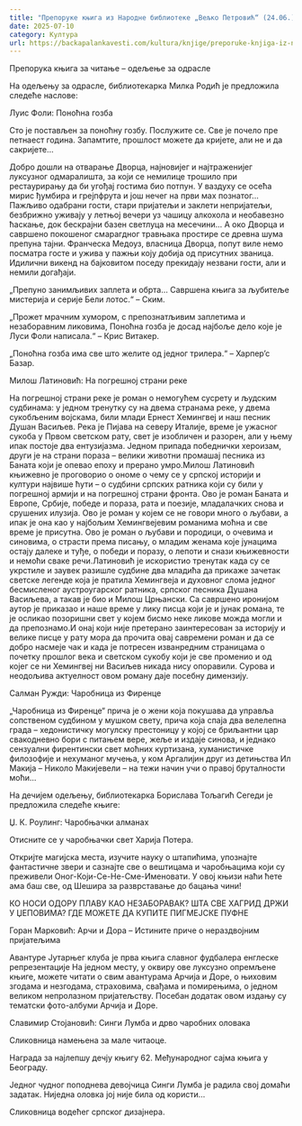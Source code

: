 ```yaml
---
title: "Препоруке књига из Народне библиотеке „Вељко Петровић“ (24.06.)"
date: 2025-07-10
category: Култура
url: https://backapalankavesti.com/kultura/knjige/preporuke-knjiga-iz-narodne-biblioteke-veljko-petrovic-24-06/
---
```


Препорука књига за читање – одељење за одрасле

На одељењу за одрасле, библиотекарка Милка Родић је предложила следеће наслове:

Луис Фоли: Поноћна гозба

Сто је постављен за поноћну гозбу. Послужите се. Све је почело пре петнаест година.
Запамтите, прошлост можете да кријете, али не и да сакријете…

Добро дошли на отварање Дворца, најновијег и најтраженијег луксузног одмаралишта, за који се немилице трошило при рестаурирању да би угођај гостима био потпун. У ваздуху се осећа мирис ђумбира и грејпфрута и још нечег на први мах познатог… Пажљиво одабрани гости, стари пријатељи и заклети непријатељи, безбрижно уживају у летњој вечери уз чашицу алкохола и необавезно ћаскање, док бескрајни базен светлуца на месечини… А око Дворца и савршено покошеног смарагдног травњака простире се древна шума препуна тајни. Франческа Медоуз, власница Дворца, попут виле немо посматра госте и ужива у пажњи коју добија од присутних званица. Идилични викенд на бајковитом поседу прекидају незвани гости, али и немили догађаји.

„Препуно занимљивих заплета и обрта… Савршена књига за љубитеље мистерија и серије Бели лотос.“ – Ским.

„Прожет мрачним хумором, с препознатљивим заплетима и незаборавним ликовима, Поноћна гозба је досад најбоље дело које је Луси Фоли написала.“ – Крис Витакер.

„Поноћна гозба има све што желите од једног трилера.“ – Харпер’с Базар.

Милош Латиновић: На погрешној страни реке

На погрешној страни реке је роман о немогућем сусрету и људским судбинама: у једном тренутку су на двема странама реке, у двема сукобљеним војскама, били млади Ернест Хемингвеј и наш песник Душан Васиљев. Река је Пијава на северу Италије, време је ужасног сукоба у Првом светском рату, свет је изобличен и разорен, али у њему ипак постоје два ентузијазма. Једном припада победнички хероизам, други је на страни пораза – велики животни промашај песника из Баната који је опевао епоху и прерано умро.Милош Латиновић књижевно је проговорио о ономе о чему се у српској историји и култури највише ћути – о судбини српских ратника који су били у погрешној армији и на погрешној страни фронта. Ово је роман Баната и Европе, Србије, победе и пораза, рата и поезије, младалачких снова и срушених илузија. Ово је роман у којем се не говори много о љубави, а ипак је она као у најбољим Хемингвејевим романима моћна и све време је присутна. Ово је роман о љубави и породици, о очевима и синовима, о страсти према писању, о младим женама које јунацима остају далеке и туђе, о победи и поразу, о лепоти и снази књижевности и немоћи сваке речи.Латиновић је искористио тренутак када су се укрстиле и заувек разишле судбине два младића да прикаже зачетак светске легенде која је пратила Хемингвеја и духовног слома једног бесмисленог аустроугарског ратника, српског песника Душана Васиљева, а такав је био и Милош Црњански. Са савршено
иронијом аутор је приказао и наше време у лику писца који је и јунак романа, те је осликао позоришни свет у којем бисмо неке ликове можда могли и да препознамо.И онај који није претерано заинтересован за историју и велике писце у рату мора да прочита овај савремени роман и да се добро насмеје чак и када је потресен изванредним страницама о почетку прошлог века и светском сукобу који је све променио и од којег се ни Хемингвеј ни Васиљев никада нису опоравили. Сурова и неодољива актуелност овом роману даје посебну димензију.

Салман Ружди: Чаробница из Фиренце

„Чаробница из Фиренце“ прича је о жени која покушава да управља сопственом судбином у мушком свету, прича која спаја два велелепна града – хедонистичку могулску престоницу у којој се бриљантни цар свакодневно бори с питањем вере, жеље и издаје синова, и једнако сензуални фирентински свет моћних куртизана, хуманистичке филозофије и нехуманог мучења, у ком Аргалијин друг из детињства Ил Макија – Николо Макијевели – на тежи начин учи о правој бруталности моћи…

На дечијем одељењу, библиотекарка Борислава Тољагић Сегеди је предложила следеће књиге:

Џ. К. Роулинг: Чаробњачки алманах

Отисните се у чаробњачки свет Харија Потера.

Откријте магијска места, изучите науку о штапићима, упознајте фантастичне звери и сазнајте све о вештицама и чаробњацима који су преживели Оног-Који-Се-Не-Сме-Именовати. У овој књизи наћи ћете ама баш све, од Шешира за разврставање до бацања чини!

КО НОСИ ОДОРУ ПЛАВУ КАО НЕЗАБОРАВАК?
ШТА СВЕ ХАГРИД ДРЖИ У ЏЕПОВИМА?
ГДЕ МОЖЕТЕ ДА КУПИТЕ ПИГМЕЈСКЕ ПУФНЕ

Горан Марковић: Арчи и Дора – Истините приче о нераздвојним пријатељима

Авантуре Јутарњег клуба је прва књига славног фудбалера енглеске репрезентације На једном месту, у оквиру ове луксузно опремљене књиге, можете читати о свим авантурама Арчија и Доре, о њиховим згодама и незгодама, страховима, свађама и помирењима, о једном великом непролазном пријатељству. Посебан додатак овом издању су тематски фото-албуми Арчија и Доре.

Славимир Стојановић: Синги Лумба и дрво чаробних оловака

Сликовница намењена за мале читаоце.

Награда за најлепшу дечју књигу 62. Међународног сајма књига у Београду.

Једног чудног поподнева девојчица Синги Лумба је радила свој домаћи задатак. Ниједна оловка јој није била од користи…

Сликовница водећег српског дизајнера.
